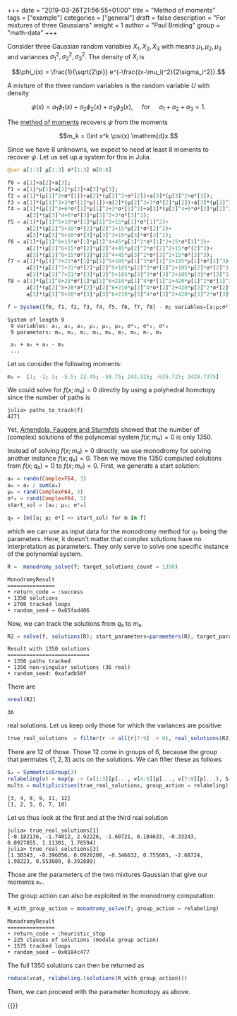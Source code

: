 +++
date = "2019-03-26T21:56:55+01:00"
title = "Method of moments"
tags = ["example"]
categories = ["general"]
draft = false
description = "For mixtures of three Gaussians"
weight = 1
author = "Paul Breiding"
group = "math-data"
+++


Consider three Gaussian random variables $X_1,X_2,X_3$ with means $\mu_1,\mu_2,\mu_3$ and variances $\sigma_1^2,\sigma_2^2,\sigma_3^2$. The density of $X_i$ is

$$\phi_i(x) = \frac{1}{\sqrt{2\pi}} e^{-\frac{(x-\mu_i)^2}{2\sigma_i^2}}.$$

A mixture of the three random variables is the random variable $U$ with density

$$\psi(x) = a_1 \phi_1(x) + a_2 \phi_2(x) + a_3 \phi_3(x), \quad\text{   for } \quad  a_1+a_2+a_3 =1.$$

The [method of moments](https://en.wikipedia.org/wiki/Method_of_moments_(statistics)) recovers $\psi$ from the moments

  $$m_k = \\int x^k \psi(x) \mathrm{d}x.$$

Since we have 8 unknowns, we expect to need at least 8 moments to recover $\psi$. Let us set up a system for this in Julia.

```julia
@var a[1:3] μ[1:3] σ²[1:3] m[0:8]

f0 = a[1]+a[2]+a[3];
f1 = a[1]*μ[1]+a[2]*μ[2]+a[3]*μ[3];
f2 = a[1]*(μ[1]^2+σ²[1])+a[2]*(μ[2]^2+σ²[2])+a[3]*(μ[3]^2+σ²[3]);
f3 = a[1]*(μ[1]^3+3*σ²[1]*μ[1])+a[2]*(μ[2]^3+3*σ²[2]*μ[2])+a[3]*(μ[3]^3+3*σ²[3]*μ[3]);
f4 = a[1]*(μ[1]^4+6*σ²[1]*μ[1]^2+3*σ²[1]^2)+a[2]*(μ[2]^4+6*σ²[2]*μ[2]^2+3*σ²[2]^2)+
      a[3]*(μ[3]^4+6*σ²[3]*μ[3]^2+3*σ²[3]^2);
f5 = a[1]*(μ[1]^5+10*σ²[1]*μ[1]^3+15*μ[1]*σ²[1]^2)+
      a[2]*(μ[2]^5+10*σ²[2]*μ[2]^3+15*μ[2]*σ²[2]^2)+
      a[3]*(μ[3]^5+10*σ²[3]*μ[3]^3+15*μ[3]*σ²[3]^2);
f6 = a[1]*(μ[1]^6+15*σ²[1]*μ[1]^4+45*μ[1]^2*σ²[1]^2+15*σ²[1]^3)+
      a[2]*(μ[2]^6+15*σ²[2]*μ[2]^4+45*μ[2]^2*σ²[2]^2+15*σ²[2]^3)+
      a[3]*(μ[3]^6+15*σ²[3]*μ[3]^4+45*μ[3]^2*σ²[3]^2+15*σ²[3]^3);
f7 = a[1]*(μ[1]^7+21*σ²[1]*μ[1]^5+105*μ[1]^3*σ²[1]^2+105*μ[1]*σ²[1]^3)+
      a[2]*(μ[2]^7+21*σ²[2]*μ[2]^5+105*μ[2]^3*σ²[2]^2+105*μ[2]*σ²[2]^3)+
      a[3]*(μ[3]^7+21*σ²[3]*μ[3]^5+105*μ[3]^3*σ²[3]^2+105*μ[3]*σ²[3]^3);
f8 = a[1]*(μ[1]^8+28*σ²[1]*μ[1]^6+210*μ[1]^4*σ²[1]^2+420*μ[1]^2*σ²[1]^3+105*σ²[1]^4)+
      a[2]*(μ[2]^8+28*σ²[2]*μ[2]^6+210*μ[2]^4*σ²[2]^2+420*μ[2]^2*σ²[2]^3+105*σ²[2]^4)+
      a[3]*(μ[3]^8+28*σ²[3]*μ[3]^6+210*μ[3]^4*σ²[3]^2+420*μ[3]^2*σ²[3]^3+105*σ²[3]^4)

f = System([f0, f1, f2, f3, f4, f5, f6, f7, f8] - m; variables=[a;μ;σ²], parameters = m)
```
```
System of length 9
 9 variables: a₁, a₂, a₃, μ₁, μ₂, μ₃, σ²₁, σ²₂, σ²₃
 9 parameters: m₀, m₁, m₂, m₃, m₄, m₅, m₆, m₇, m₈

 a₁ + a₂ + a₃ - m₀
 ...
```

Let us consider the following moments:

```julia
m₀ =  [1; -1; 3; -5.5; 22.45; -50.75; 243.325; -635.725; 3420.7375]     
```

We could solve for $f(x;m₀) = 0$ directly by using a polyhedral homotopy since the number of paths is

```julia-repl
julia> paths_to_track(f)
4271
```
Yet, [Amendola, Faugere and Sturmfels](https://arxiv.org/pdf/1510.04654.pdf) showed that the number of (complex) solutions of the polynomial system $f(x;m₀)=0$ is only 1350.

Instead of solving $f(x;m₀) = 0$ directly, we use monodromy for solving another instance $f(x;q₀)=0$. Then we move the 1350 computed solutions from  $f(x;q₀)=0$ to  $f(x;m₀)=0$. First, we generate a start solution:

```julia
a₀ = randn(ComplexF64, 3)
a₀ = a₀ / sum(a₀)
μ₀ = rand(ComplexF64, 3)
σ²₀ = rand(ComplexF64, 3)
start_sol = [a₀; μ₀; σ²₀]

q₀ = [m([a; μ; σ²] => start_sol) for m in f]
```

which we can use as input data for the monodromy method for `q₀` being the parameters. Here, it doesn't matter that complex solutions have no interpretation as parameters. They only serve to solve one specific instance of the polynomial system.

```julia
R =  monodromy_solve(f; target_solutions_count = 1350)
```
```
MonodromyResult
===============
• return_code → :success
• 1350 solutions
• 2700 tracked loops
• random_seed → 0x65fad406
```

Now, we can track the solutions from $q₀$ to $m₀$.

```julia
R2 = solve(f, solutions(R); start_parameters=parameters(R), target_parameters = m₀)
```
```
Result with 1350 solutions
==========================
• 1350 paths tracked
• 1350 non-singular solutions (36 real)
• random_seed: 0xafadb50f
```

There are
```julia
nreal(R2)
```
```
36
```

real solutions. Let us keep only those for which the variances are positive:

```julia
true_real_solutions  = filter(r -> all(r[7:9] .> 0), real_solutions(R2))
```

There are 12 of those. Those 12 come in groups of 6, because the group that permutes $\{1,2,3\}$ acts on the solutions. We can filter these as follows

```julia
S₃ = SymmetricGroup(3)
relabeling(v) = map(p -> (v[1:3][p]..., v[4:6][p]..., v[7:9][p]...), S₃)
mults = multiplicities(true_real_solutions, group_action = relabeling)
```
```
[3, 4, 8, 9, 11, 12]
[1, 2, 5, 6, 7, 10]
```
Let us thus look at the first and at the third real solution

```julia-repl
julia> true_real_solutions[1]
[-0.182136, -1.74012, 2.92226, -1.60721, 0.184633, -0.33243, 0.0927855, 1.11301, 1.76594]
julia> true_real_solutions[3]
[1.30343, -0.396056, 0.0926208, -0.346632, 0.755685, -2.68724, 1.98223, 0.553889, 0.392889]
```

Those are the parameters of the two mixtures Gaussian that give our moments `m₀`.

The group action can also be exploited in the monodromy computation:

```julia
R_with_group_action = monodromy_solve(f; group_action = relabeling)
```
```
MonodromyResult
===============
• return_code → :heuristic_stop
• 225 classes of solutions (modulo group action)
• 1575 tracked loops
• random_seed → 0x0184c477
```

The full 1350 solutions can then be returned as

```julia
reduce(vcat, relabeling.(solutions(R_with_group_action)))
```

Then, we can proceed with the parameter homotopy as above.


{{<bibtex >}}
